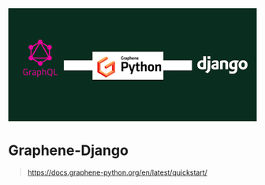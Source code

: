 <img src="https://github.com/khaipham2204/Django/blob/main/GraphQL/graphene-django.png">

# Graphene-Django
> https://docs.graphene-python.org/en/latest/quickstart/
